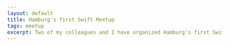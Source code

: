 ```yaml
---
layout: default
title: Hamburg's first Swift Meetup
tags: meetup
excerpt: Two of my colleagues and I have organized Hamburg's first Swift Meetup. Read about my perception on how it went.
---
```

